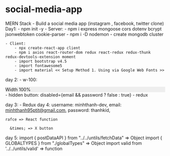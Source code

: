 # social-media-app
MERN Stack - Build a social media app (instagram , facebook, twitter clone)
Day1:
    - npm init -y
    - Server:
        - npm i express mongoose cors dotenv bcrypt jsonwebtoken cookie-parser
        - npm i -D nodemon 
        - create mongodb cluster

    - Client: 
        - npx create-react-app client
        - npm i axios react-router-dom redux react-redux redux-thunk redux-devtools-extension moment
        - import bootstrap v4.5
        - import fontawesome5
        - import material << Setup Method 1. Using via Google Web Fonts >>

day 2:
    - w-100: <div class="w-100 p-3" style="background-color: #eee;">Width 100%</div>
    - hidden button: disabled={email && password ? false : true}
    - redux 

day 3: 
    - Redux 
day 4: 
    username: minhthanh-dev,
    email: minhthanh95ptit@gmail.com,
    password: thanhkid,

    rafce => React function

      &times; => X button

day 5:
    import { postDataAPI } from "../../untils/fetchData" => Object
    import { GLOBALTYPES } from "./globalTypes" => Object
    import valid from '../../untils/valid' => function
